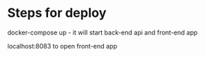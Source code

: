 # Steps for deploy

docker-compose up - it will start back-end api and front-end app

localhost:8083 to open front-end app



